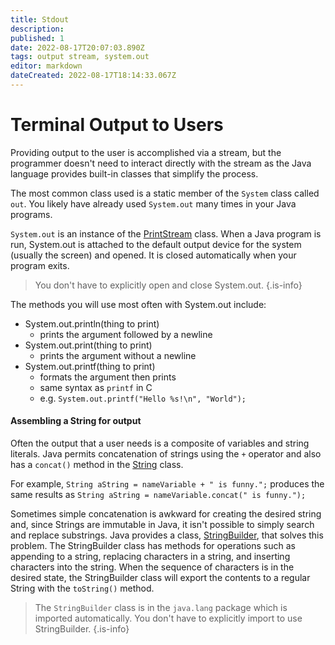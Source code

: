 ```yaml
---
title: Stdout
description: 
published: 1
date: 2022-08-17T20:07:03.890Z
tags: output stream, system.out
editor: markdown
dateCreated: 2022-08-17T18:14:33.067Z
---
```



# Terminal Output to Users

Providing output to the user is accomplished via a stream, but the programmer doesn't need to interact directly with the stream as the Java language provides built-in classes that simplify the process. 

The most common class used is a static member of the `System` class called `out`.  You likely have already used `System.out` many times in your Java programs.

`System.out` is an instance of the [PrintStream](http://localhost:8000/docs/api/java.base/java/io/PrintStream.html) class.   When a Java program is run, System.out is attached to the default output device for the system (usually the screen) and opened. It is closed automatically when your program exits.  

> You don't have to explicitly open and close System.out.
{.is-info}

The methods you will use most often with System.out include:
- System.out.println(thing to print)
   - prints the argument followed by a newline
- System.out.print(thing to print) 
   - prints the argument without a newline
- System.out.printf(thing to print)
   - formats the argument then prints
   - same syntax as `printf` in C
   - e.g. `System.out.printf("Hello %s!\n", "World");`

#### Assembling a String for output

Often the output that a user needs is a composite of variables and string literals.   Java permits concatenation of strings using the `+` operator and also has a `concat()` method in the [String](http://localhost:8000/docs/api/java.base/java/lang/String.html) class.

For example, `String aString = nameVariable + " is funny.";` produces the same results as `String aString = nameVariable.concat(" is funny.");`

Sometimes simple concatenation is awkward for creating the desired string and, since Strings are immutable in Java, it isn't possible to simply search and replace substrings.   Java provides a class, [StringBuilder](http://localhost:8000/docs/api/java.base/java/lang/StringBuilder.html), that solves this problem.
The StringBuilder class has methods for operations such as appending to a string, replacing characters in a string, and inserting characters into the string.  When the sequence of characters is in the desired state, the StringBuilder class will export the contents to a regular String with the `toString()` method.

> The `StringBuilder` class is in the `java.lang` package which is imported automatically. You don't have to explicitly import to use StringBuilder.
{.is-info}

